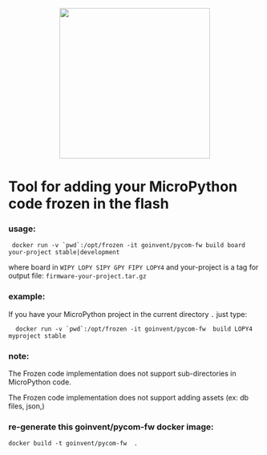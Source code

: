 <p align="center"><img src ="https://github.com/pycom/pycom-libraries/blob/master/img/logo.png" width="300"></p>

# Tool for adding your MicroPython code frozen in the flash

### usage:
```
 docker run -v `pwd`:/opt/frozen -it goinvent/pycom-fw build board your-project stable|development
```
where board in `WIPY LOPY SIPY GPY FIPY LOPY4` and your-project is a tag for output file: `firmware-your-project.tar.gz`


### example:

If you have your MicroPython project in the current directory `.` just type:

```
  docker run -v `pwd`:/opt/frozen -it goinvent/pycom-fw  build LOPY4 myproject stable
```

### note:

The Frozen code implementation does not support sub-directories in MicroPython code.

The Frozen code implementation does not support adding assets (ex: db files, json,)


### re-generate this goinvent/pycom-fw docker image:

```
docker build -t goinvent/pycom-fw  .
```
